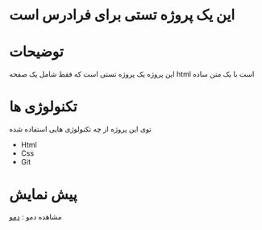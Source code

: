 # این یک پروژه تستی برای فرادرس است

# توضیحات

این پروژه یک پروژه تستی است که فقط شامل یک صفحه html است با یک متن ساده

# تکنولوژی ها

توی این پروژه از چه تکنولوژی هایی استفاده شده

- Html
- Css
- Git

# پیش نمایش

مشاهده دمو : <a href="#">دمو</a>
